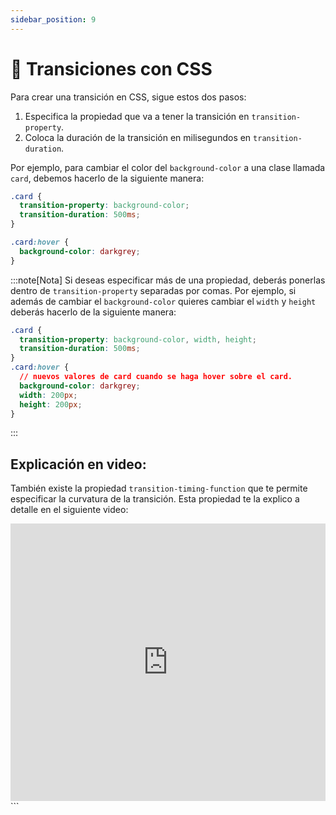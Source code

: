 ```yaml
---
sidebar_position: 9
---
```


# 🛞 Transiciones con CSS

Para crear una transición en CSS, sigue estos dos pasos:

1. Especifica la propiedad que va a tener la transición en `transition-property`.
2. Coloca la duración de la transición en milisegundos en `transition-duration`.

Por ejemplo, para cambiar el color del `background-color` a una clase llamada `card`, debemos hacerlo de la siguiente manera:

```css
.card {
  transition-property: background-color;
  transition-duration: 500ms;
}

.card:hover {
  background-color: darkgrey;
}
```

:::note[Nota]
Si deseas especificar más de una propiedad, deberás ponerlas dentro de `transition-property` separadas por comas. Por ejemplo, si además de cambiar el `background-color` quieres cambiar el `width` y `height` deberás hacerlo de la siguiente manera:

```css
.card {
  transition-property: background-color, width, height;
  transition-duration: 500ms;
}
.card:hover {
  // nuevos valores de card cuando se haga hover sobre el card.
  background-color: darkgrey;
  width: 200px;
  height: 200px;
}
```

:::

## Explicación en video:

También existe la propiedad `transition-timing-function` que te permite especificar la curvatura de la transición. Esta propiedad te la explico a detalle en el siguiente video:

<iframe width="100%" height="444" src="https://www.youtube.com/embed/pdPtKBWoI9E?si=KYgVoluG39n8Yu3d" title="YouTube video player" frameborder="0" allow="accelerometer; autoplay; clipboard-write; encrypted-media; gyroscope; picture-in-picture; web-share" referrerpolicy="strict-origin-when-cross-origin" allowfullscreen></iframe>
```
